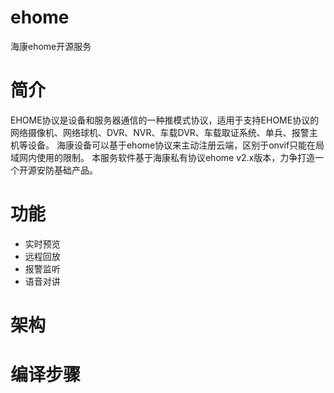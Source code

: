 # ehome
海康ehome开源服务
# 简介
EHOME协议是设备和服务器通信的一种推模式协议，适用于支持EHOME协议的网络摄像机、网络球机、DVR、NVR、车载DVR、车载取证系统、单兵、报警主机等设备。
海康设备可以基于ehome协议来主动注册云端，区别于onvif只能在局域网内使用的限制。
本服务软件基于海康私有协议ehome v2.x版本，力争打造一个开源安防基础产品。
# 功能
- 实时预览
- 远程回放
- 报警监听
- 语音对讲

# 架构
# 编译步骤

